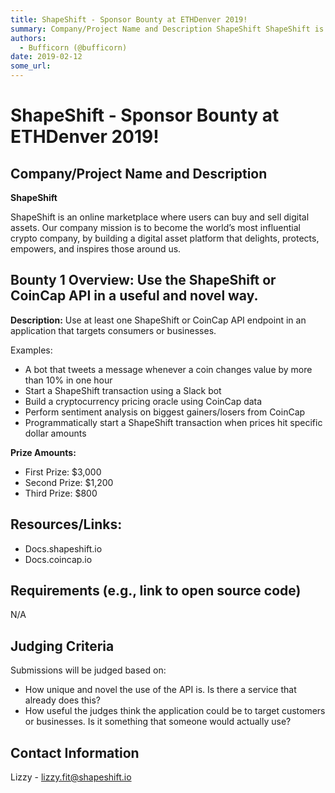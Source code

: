 ```yaml
---
title: ShapeShift - Sponsor Bounty at ETHDenver 2019!
summary: Company/Project Name and Description ShapeShift ShapeShift is an online marketplace where users can buy and sell digital assets. Our company mission is to become the world’s most influential crypto company, by building a digital asset platform that delights, protects, empowers, and inspires those around us. Bounty 1 Overview- Use the ShapeShift or CoinCap API in a useful and novel way. Description- Use at least one ShapeShift or CoinCap API endpoint in an application that targets consumers or bu
authors:
  - Bufficorn (@bufficorn)
date: 2019-02-12
some_url: 
---
```


# ShapeShift - Sponsor Bounty at ETHDenver 2019!


## Company/Project Name and Description

**ShapeShift**

ShapeShift is an online marketplace where users can buy and sell digital assets. Our company mission is to become the world’s most influential crypto company, by building a digital asset platform that delights, protects, empowers, and inspires those around us.

## Bounty 1 Overview: Use the ShapeShift or CoinCap API in a useful and novel way.

**Description:** Use at least one ShapeShift or CoinCap API endpoint in an application that targets consumers or businesses.

Examples:
- A bot that tweets a message whenever a coin changes value by more than 10% in one hour
- Start a ShapeShift transaction using a Slack bot
- Build a cryptocurrency pricing oracle using CoinCap data
- Perform sentiment analysis on biggest gainers/losers from CoinCap
- Programmatically start a ShapeShift transaction when prices hit specific dollar amounts

**Prize Amounts:**
- First Prize: $3,000
- Second Prize: $1,200
- Third Prize: $800



## Resources/Links:
- Docs.shapeshift.io
- Docs.coincap.io

## Requirements (e.g., link to open source code)
N/A

## Judging Criteria

Submissions will be judged based on: 
- How unique and novel the use of the API is. Is there a service that already does this?
- How useful the judges think the application could be to target customers or businesses. Is it something that someone would actually use?


## Contact Information

Lizzy - lizzy.fit@shapeshift.io


